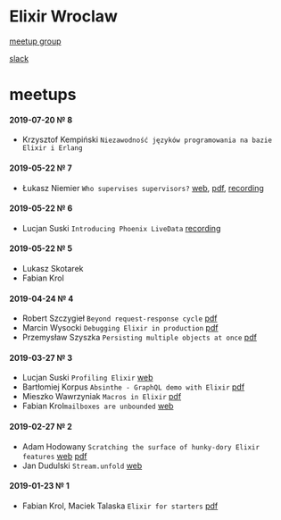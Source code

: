 # Elixir Wroclaw

[meetup group](https://www.meetup.com/Elixir-Wroclaw/)

[slack](https://join.slack.com/t/elixir-wroclaw/shared_invite/enQtNTMxOTI3NDg3NzQ2LTFlNmM4M2MyMDAyZGE2NjkxNTMyODNjZDhjM2JmYjJiY2FiOTgxYWFmYzg0MThlYTE2ZGJiMGE5OTFiMDgzZDU)

# meetups

#### 2019-07-20 № 8

- Krzysztof Kempiński `Niezawodność języków programowania na bazie Elixir i Erlang`

#### 2019-05-22 № 7
- Łukasz Niemier `Who supervises supervisors?` [web](https://speakerdeck.com/hauleth/who-supervises-supervisors), [pdf](./meetups/2020-06/supervisors-supervisors.pdf), [recording](https://www.youtube.com/watch?v=YQFF7y821PI)

#### 2019-05-22 № 6
- Lucjan Suski `Introducing Phoenix LiveData` [recording](https://www.youtube.com/watch?v=fvNy9bh8_vs)

#### 2019-05-22 № 5

- Lukasz Skotarek
- Fabian Krol

#### 2019-04-24 № 4

- Robert Szczygieł `Beyond request-response cycle` [pdf](./meetups/2019-04-24/Beyond_request-response_Cycle.pdf)
- Marcin Wysocki `Debugging Elixir in production` [pdf](./meetups/2019-04-24/debugging_elixir_in_production.pdf)
- Przemysław Szyszka `Persisting multiple objects at once` [pdf](./meetups/2019-04-24/persisting_multiple_objects_at_once.pdf)

#### 2019-03-27 № 3

- Lucjan Suski `Profiling Elixir` [web](https://slides.com/lucjansuski/profiling-elixir)
- Bartłomiej Korpus `Absinthe - GraphQL demo with Elixir` [pdf](./meetups/2019-03-27/absinthe_graphql/absinthe_graphql.pdf)
- Mieszko Wawrzyniak `Macros in Elixir` [pdf](./meetups/2019-03-27/macros/macros.pdf)
- Fabian Krol`mailboxes are unbounded` [web](https://fabiankrol.github.io/mailboxes-are-unbounded/)

#### 2019-02-27 № 2

- Adam Hodowany `Scratching the surface of hunky-dory Elixir features` [web](https://www.slideshare.net/AdamHodowany/scratching-the-surface-of-hunkydory-elixir-features) [pdf](./meetups/2019-02-27/scratching-the-surface-of-hunky-dory-elixir-features.pdf)
- Jan Dudulski `Stream.unfold` [web](https://slides.com/jandudulski/stream-unfold/)

#### 2019-01-23 № 1

-  Fabian Krol, Maciek Talaska `Elixir for starters` [pdf](./meetups/2019-01-23/elixir-for-starters.pdf)
